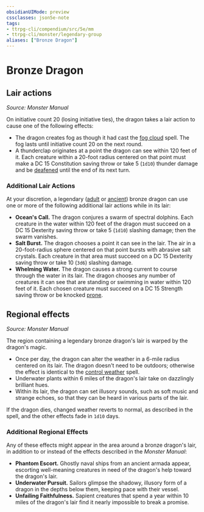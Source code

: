```yaml
---
obsidianUIMode: preview
cssclasses: json5e-note
tags:
- ttrpg-cli/compendium/src/5e/mm
- ttrpg-cli/monster/legendary-group
aliases: ["Bronze Dragon"]
---
```

# Bronze Dragon

## Lair actions
_Source: Monster Manual_

On initiative count 20 (losing initiative ties), the dragon takes a lair action to cause one of the following effects:

- The dragon creates fog as though it had cast the [fog cloud](Misc%20Files/CLI/compendium/spells/fog-cloud-xphb.md) spell. The fog lasts until initiative count 20 on the next round.  
- A thunderclap originates at a point the dragon can see within 120 feet of it. Each creature within a 20-foot radius centered on that point must make a DC 15 Constitution saving throw or take 5 (`1d10`) thunder damage and be [deafened](Misc%20Files/CLI/rules/conditions.md#Deafened) until the end of its next turn.  

### Additional Lair Actions

At your discretion, a legendary ([adult](Misc%20Files/CLI/compendium/bestiary/dragon/adult-bronze-dragon.md) or [ancient](Misc%20Files/CLI/compendium/bestiary/dragon/ancient-bronze-dragon.md)) bronze dragon can use one or more of the following additional lair actions while in its lair:

- **Ocean's Call.** The dragon conjures a swarm of spectral dolphins. Each creature in the water within 120 feet of the dragon must succeed on a DC 15 Dexterity saving throw or take 5 (`1d10`) slashing damage; then the swarm vanishes.  
- **Salt Burst.** The dragon chooses a point it can see in the lair. The air in a 20-foot-radius sphere centered on that point bursts with abrasive salt crystals. Each creature in that area must succeed on a DC 15 Dexterity saving throw or take 10 (`3d6`) slashing damage.  
- **Whelming Water.** The dragon causes a strong current to course through the water in its lair. The dragon chooses any number of creatures it can see that are standing or swimming in water within 120 feet of it. Each chosen creature must succeed on a DC 15 Strength saving throw or be knocked [prone](Misc%20Files/CLI/rules/conditions.md#Prone).  

## Regional effects
_Source: Monster Manual_

The region containing a legendary bronze dragon's lair is warped by the dragon's magic.

- Once per day, the dragon can alter the weather in a 6-mile radius centered on its lair. The dragon doesn't need to be outdoors; otherwise the effect is identical to the [control weather](Misc%20Files/CLI/compendium/spells/control-weather-xphb.md) spell.  
- Underwater plants within 6 miles of the dragon's lair take on dazzlingly brilliant hues.  
- Within its lair, the dragon can set illusory sounds, such as soft music and strange echoes, so that they can be heard in various parts of the lair.  

If the dragon dies, changed weather reverts to normal, as described in the spell, and the other effects fade in `1d10` days.

### Additional Regional Effects

Any of these effects might appear in the area around a bronze dragon's lair, in addition to or instead of the effects described in the *Monster Manual*:

- **Phantom Escort.** Ghostly naval ships from an ancient armada appear, escorting well-meaning creatures in need of the dragon's help toward the dragon's lair.  
- **Underwater Pursuit.** Sailors glimpse the shadowy, illusory form of a dragon in the depths below them, keeping pace with their vessel.  
- **Unfailing Faithfulness.** Sapient creatures that spend a year within 10 miles of the dragon's lair find it nearly impossible to break a promise.